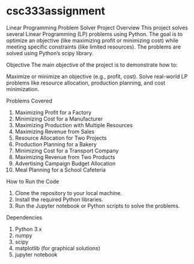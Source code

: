 ﻿# csc333assignment
Linear Programming Problem Solver
Project Overview
This project solves several Linear Programming (LP) problems using Python. The goal is to optimize an objective (like maximizing profit or minimizing cost) while meeting specific constraints (like limited resources). The problems are solved using Python’s scipy library.

Objective
The main objective of the project is to demonstrate how to:

Maximize or minimize an objective (e.g., profit, cost).
Solve real-world LP problems like resource allocation, production planning, and cost minimization.

Problems Covered
1. Maximizing Profit for a Factory
2. Minimizing Cost for a Manufacturer
3. Maximizing Production with Multiple Resources
4. Maximizing Revenue from Sales
5. Resource Allocation for Two Projects
6. Production Planning for a Bakery
7. Minimizing Cost for a Transport Company
8. Maximizing Revenue from Two Products
9. Advertising Campaign Budget Allocation
10. Meal Planning for a School Cafeteria

How to Run the Code
1. Clone the repository to your local machine.
2. Install the required Python libraries.
3. Run the Jupyter notebook or Python scripts to solve the problems.

Dependencies
1. Python 3.x
2. numpy
3. scipy
4. matplotlib (for graphical solutions)
5. jupyter notebook
